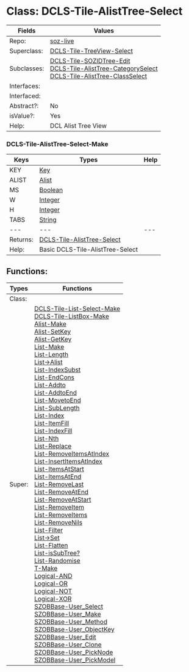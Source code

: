 
# Class:	DCLS-Tile-AlistTree-Select

| Fields | Values |
| --------- | --------- |
| Repo: | [soz-live](/repos/soz-live.html) |
| Superclass: | [DCLS-Tile-TreeView-Select](DCLS-Tile-TreeView-Select.html) |
| Subclasses: | [DCLS-Tile-SOZIDTree-Edit](DCLS-Tile-SOZIDTree-Edit.html) <br> [DCLS-Tile-AlistTree-CategorySelect](DCLS-Tile-AlistTree-CategorySelect.html) <br> [DCLS-Tile-AlistTree-ClassSelect](DCLS-Tile-AlistTree-ClassSelect.html) |
| Interfaces: |  |
| Interfaced: |  |
| Abstract?: | No |
| isValue?: | Yes |
| Help: | DCL Alist Tree View |

### DCLS-Tile-AlistTree-Select-Make

| Keys | Types | Help |
| --------- | --------- | --------- |
| KEY | [Key](Key.html) |  |
| ALIST | [Alist](Alist.html) |  |
| MS | [Boolean](Boolean.html) |  |
| W | [Integer](Integer.html) |  |
| H | [Integer](Integer.html) |  |
| TABS | [String](String.html) |  |
| --- | --- | --- |
| Returns: | [DCLS-Tile-AlistTree-Select](DCLS-Tile-AlistTree-Select.html) |
| Help: | Basic DCLS-Tile-AlistTree-Select |


## Functions:

| Types | Functions |
| --------- | --------- |
| Class: |  |
| Super: | [DCLS-Tile-List-Select-Make](DCLS-Tile-List-Select.html) <br> [DCLS-Tile-ListBox-Make](DCLS-Tile-ListBox.html) <br> [Alist-Make](Alist.html) <br> [Alist-SetKey](Alist.html) <br> [Alist-GetKey](Alist.html) <br> [List-Make](List.html) <br> [List-Length](List.html) <br> [List->Alist](List.html) <br> [List-IndexSubst](List.html) <br> [List-EndCons](List.html) <br> [List-Addto](List.html) <br> [List-AddtoEnd](List.html) <br> [List-MovetoEnd](List.html) <br> [List-SubLength](List.html) <br> [List-Index](List.html) <br> [List-ItemFill](List.html) <br> [List-IndexFill](List.html) <br> [List-Nth](List.html) <br> [List-Replace](List.html) <br> [List-RemoveItemsAtIndex](List.html) <br> [List-InsertItemsAtIndex](List.html) <br> [List-ItemsAtStart](List.html) <br> [List-ItemsAtEnd](List.html) <br> [List-RemoveLast](List.html) <br> [List-RemoveAtEnd](List.html) <br> [List-RemoveAtStart](List.html) <br> [List-RemoveItem](List.html) <br> [List-RemoveItems](List.html) <br> [List-RemoveNils](List.html) <br> [List-Filter](List.html) <br> [List->Set](List.html) <br> [List-Flatten](List.html) <br> [List-isSubTree?](List.html) <br> [List-Randomise](List.html) <br> [T-Make](T.html) <br> [Logical-AND](Logical.html) <br> [Logical-OR](Logical.html) <br> [Logical-NOT](Logical.html) <br> [Logical-XOR](Logical.html) <br> [SZOBBase-User_Select](SZOBBase.html) <br> [SZOBBase-User_Make](SZOBBase.html) <br> [SZOBBase-User_Method](SZOBBase.html) <br> [SZOBBase-User_ObjectKey](SZOBBase.html) <br> [SZOBBase-User_Edit](SZOBBase.html) <br> [SZOBBase-User_Clone](SZOBBase.html) <br> [SZOBBase-User_PickNode](SZOBBase.html) <br> [SZOBBase-User_PickModel](SZOBBase.html) |


